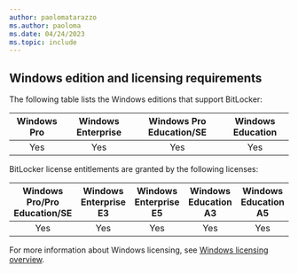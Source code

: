 ```yaml
---
author: paolomatarazzo
ms.author: paoloma
ms.date: 04/24/2023
ms.topic: include
---
```


## Windows edition and licensing requirements

The following table lists the Windows editions that support BitLocker:

|Windows Pro|Windows Enterprise|Windows Pro Education/SE|Windows Education|
|:---:|:---:|:---:|:---:|
|Yes|Yes|Yes|Yes|

BitLocker license entitlements are granted by the following licenses:

|Windows Pro/Pro Education/SE|Windows Enterprise E3|Windows Enterprise E5|Windows Education A3|Windows Education A5|
|:---:|:---:|:---:|:---:|:---:|
|Yes|Yes|Yes|Yes|Yes|

For more information about Windows licensing, see [Windows licensing overview](https://learn.microsoft.com/windows/whats-new/windows-licensing.md).
